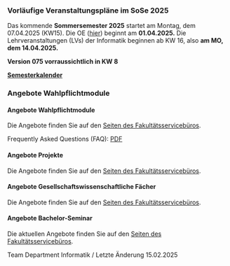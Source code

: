 ### **Vorläufige Veranstaltungspläne im SoSe 2025** ###

Das kommende **Sommersemester 2025** startet am Montag, dem 07.04.2025 (KW15).
 Die OE ([hier](https://oe.informatik.haw-hamburg.de/)) beginnt am **01.04.2025.**
 Die Lehrveranstaltungen (LVs) der Informatik beginnen ab KW 16, also **am MO, dem 14.04.2025.**

**Version 075 vorraussichtlich in KW 8**

**[Semesterkalender](/fileadmin/TI-I/PDF/veranstaltungsplaene/Kalender.pdf)**

### Angebote Wahlpflichtmodule ###

####  Angebote Wahlpflichtmodule  ####

Die Angebote finden Sie auf den [Seiten des Fakultätsservicebüros](/hochschule/technik-und-informatik/studium-und-lehre/fakultaetsservicebuero/wahlbereich/).

Frequently Asked Questions (FAQ): [PDF](/fileadmin/TI-I/PDF/wahlbereich/WP-Info-zu-25SoSe-v1.pdf)

####  Angebote Projekte  ####

Die Angebote finden Sie auf den [Seiten des Fakultätsservicebüros](/hochschule/technik-und-informatik/studium-und-lehre/fakultaetsservicebuero/wahlbereich/).

####  Angebote Gesellschaftswissenschaftliche Fächer  ####

Die Angebote finden Sie auf den [Seiten des Fakultätsservicebüros](/hochschule/technik-und-informatik/studium-und-lehre/fakultaetsservicebuero/wahlbereich/).

####  Angebote Bachelor-Seminar  ####

Die aktuellen Angebote finden Sie auf den [Seiten des Fakultätsservicebüros](/hochschule/technik-und-informatik/studium-und-lehre/fakultaetsservicebuero/wahlbereich/).

 Team Department Informatik / Letzte Änderung 15.02.2025

